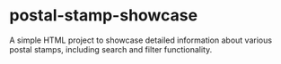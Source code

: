 # postal-stamp-showcase
A simple HTML project to showcase detailed information about various postal stamps, including search and filter functionality.
